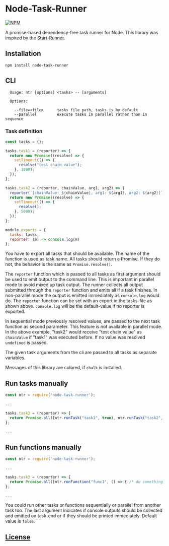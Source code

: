 # Node-Task-Runner

[![NPM](https://img.shields.io/npm/v/node-task-runner.svg)](https://www.npmjs.com/package/node-task-runner)


A promise-based dependency-free task runner for Node.
This library was inspired by the [Start-Runner](https://github.com/start-runner/start).


## Installation

```
npm install node-task-runner
```


## CLI

```
  Usage: ntr [options] <tasks> -- [arguments]

  Options:

    --file=<file>      tasks file path, tasks.js by default
    --parallel         execute tasks in parallel rather than in sequence
```

### Task definition

```js
const tasks = {};

tasks.task1 = (reporter) => {
  return new Promise((resolve) => {
    setTimeout(() => {
      resolve("test chain value");
    }, 1000);
  });
};

tasks.task2 = (reporter, chainValue, arg1, arg2) => {
  reporter(`[chainValue: ${chainValue}, arg1: ${arg1}, arg2: ${arg2}]`);
  return new Promise((resolve) => {
    setTimeout(() => {
      resolve();
    }, 5000);
  });
};

module.exports = {
  tasks: tasks,
  reporter: (m) => console.log(m)
};
```
You have to export all tasks that should be available. The name of the function is used as task name. All tasks should return a Promise. If they do not, the behavior is the same as `Promise.resolve()`.

The `reporter` function which is passed to all tasks as first argument should be used to emit output to the command line. This is important in parallel mode to avoid mixed up task output. The runner collects all output submitted through the `reporter` function and emits all if a task finishes. In non-parallel mode the output is emitted immediately as `console.log` would do. The `reporter` function can be set with an export in the tasks-file as shown above. `console.log` will be the default-value
if no reporter is exported.

In sequential mode previously resolved values, are passed to the next task function as second parameter. This feature is not available in parallel mode. In the above example, "task2" would receive "test chain value" as `chainValue` if "task1" was executed before. If no value was resolved `undefined` is passed.

The given task arguments from the cli are passed to all tasks as separate variables.

Messages of this library are colored, if `chalk` is installed.

## Run tasks manually
```js
const ntr = require('node-task-runner');

...

tasks.task3 = (reporter) => {
  return Promise.all([ntr.runTask("task1", true), ntr.runTask("task2", true)]);
};

...
```

## Run functions manually
```js
const ntr = require('node-task-runner');

...

tasks.task3 = (reporter) => {
  return Promise.all([ntr.runFunction("func1", () => { /* do something */ }, true), ntr.runFunction("func2", () => { /* do something */ }, true)]);
};

...
```

You could run other tasks or functions sequentially or parallel from another task too. The last argument indicates if console outputs should be collected and emitted on
task-end or if they should be printed immediately. Default value is `false`.

[License](https://github.com/ckotzbauer/node-task-runner/blob/master/LICENSE)
------

